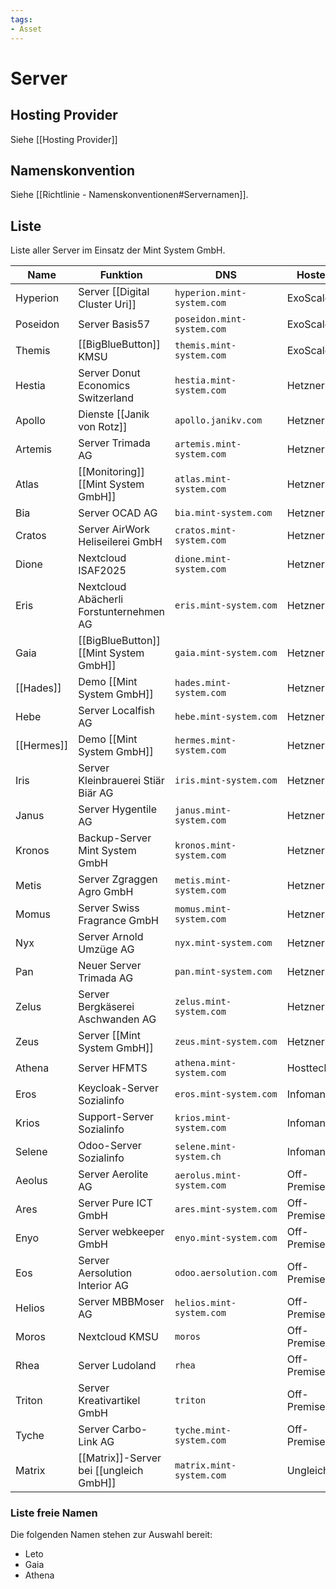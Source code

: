 ```yaml
---
tags:
- Asset
---
```

# Server

## Hosting Provider

Siehe [[Hosting Provider]]

## Namenskonvention

Siehe [[Richtlinie - Namenskonventionen#Servernamen]].

## Liste

Liste aller Server im Einsatz der Mint System GmbH.

| Name       | Funktion                                 | DNS                        | Hoster      |
| ---------- | ---------------------------------------- | -------------------------- | ----------- |
| Hyperion   | Server [[Digital Cluster Uri]]           | `hyperion.mint-system.com` | ExoScale    |
| Poseidon   | Server Basis57                           | `poseidon.mint-system.com` | ExoScale    |
| Themis     | [[BigBlueButton]] KMSU                   | `themis.mint-system.com`   | ExoScale    |
| Hestia     | Server Donut Economics Switzerland       | `hestia.mint-system.com`   | Hetzner     |
| Apollo     | Dienste [[Janik von Rotz]]               | `apollo.janikv.com`        | Hetzner     |
| Artemis    | Server Trimada AG                        | `artemis.mint-system.com`  | Hetzner     |
| Atlas      | [[Monitoring]] [[Mint System GmbH]]      | `atlas.mint-system.com`    | Hetzner     |
| Bia        | Server OCAD AG                           | `bia.mint-system.com`      | Hetzner     |
| Cratos     | Server AirWork Heliseilerei GmbH         | `cratos.mint-system.com`   | Hetzner     |
| Dione      | Nextcloud ISAF2025                       | `dione.mint-system.com`    | Hetzner     |
| Eris       | Nextcloud  Abächerli Forstunternehmen AG | `eris.mint-system.com`     | Hetzner     |
| Gaia       | [[BigBlueButton]] [[Mint System GmbH]]   | `gaia.mint-system.com`     | Hetzner     |
| [[Hades]]  | Demo [[Mint System GmbH]]                | `hades.mint-system.com`    | Hetzner     |
| Hebe       | Server Localfish AG                      | `hebe.mint-system.com`     | Hetzner     |
| [[Hermes]] | Demo [[Mint System GmbH]]                | `hermes.mint-system.com`   | Hetzner     |
| Iris       | Server Kleinbrauerei Stiär Biär AG       | `iris.mint-system.com`     | Hetzner     |
| Janus      | Server Hygentile AG                      | `janus.mint-system.com`    | Hetzner     |
| Kronos     | Backup-Server Mint System GmbH           | `kronos.mint-system.com`   | Hetzner     |
| Metis      | Server Zgraggen Agro GmbH                | `metis.mint-system.com`    | Hetzner     |
| Momus      | Server Swiss Fragrance GmbH              | `momus.mint-system.com`    | Hetzner     |
| Nyx        | Server Arnold Umzüge AG                  | `nyx.mint-system.com`      | Hetzner     |
| Pan        | Neuer Server Trimada AG                  | `pan.mint-system.com`      | Hetzner     |
| Zelus      | Server Bergkäserei Aschwanden AG         | `zelus.mint-system.com`    | Hetzner     |
| Zeus       | Server [[Mint System GmbH]]              | `zeus.mint-system.com`     | Hetzner     |
| Athena     | Server HFMTS                             | `athena.mint-system.com`   | Hosttech    |
| Eros       | Keycloak-Server Sozialinfo               | `eros.mint-system.com`     | Infomania   |
| Krios      | Support-Server Sozialinfo                | `krios.mint-system.com`    | Infomaniak  |
| Selene     | Odoo-Server Sozialinfo                   | `selene.mint-system.ch`    | Infomaniak  |
| Aeolus     | Server Aerolite AG                       | `aerolus.mint-system.com`  | Off-Premise |
| Ares       | Server Pure ICT GmbH                     | `ares.mint-system.com`     | Off-Premise |
| Enyo       | Server webkeeper GmbH                    | `enyo.mint-system.com`     | Off-Premise |
| Eos        | Server Aersolution Interior AG           | `odoo.aersolution.com`     | Off-Premise |
| Helios     | Server MBBMoser AG                       | `helios.mint-system.com`   | Off-Premise |
| Moros      | Nextcloud KMSU                           | `moros`                    | Off-Premise |
| Rhea       | Server Ludoland                          | `rhea`                     | Off-Premise |
| Triton     | Server Kreativartikel GmbH               | `triton`                   | Off-Premise |
| Tyche      | Server Carbo-Link AG                     | `tyche.mint-system.com`    | Off-Premise |
| Matrix     | [[Matrix]]-Server bei [[ungleich GmbH]]  | `matrix.mint-system.com`   | Ungleich    |

### Liste freie Namen

Die folgenden Namen stehen zur Auswahl bereit:

* Leto
* Gaia
* Athena
